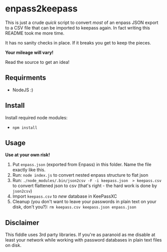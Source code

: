 # enpass2keepass

This is just a crude _quick_ script to convert _most_ of an enpass JSON export to a CSV file that can be imported to keepass again. In fact writing this README took me more time.

It has no sanity checks in place. If it breaks you get to keep the pieces.

**Your mileage will vary!**

Read the source to get an idea!

## Requirments

* NodeJS :)

## Install

Install required node modules:

* `npm install`

## Usage

**Use at your own risk!**

1. Put `enpass.json` (exported from Enpass) in this folder. Name the file exactly like this.
2. Run: `node index.js` to convert nested enpass structure to flat json
3. Run: `./node_modules/.bin/json2csv -F -i keepass.json  > keepass.csv` to convert flattened json to csv (that's right - the hard work is done by `json2csv`)
4. Import `keepass.csv` to _new_ database in KeePassXC
5. Cleanup (you don't want to leave your passwords in plain text on your disk, don't you?): `rm keepass.csv keepass.json enpass.json`

## Disclaimer

This fiddle uses 3rd party libraries. If you're as paranoid as me disable at least your network while working with password databases in plain text files on disk.